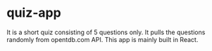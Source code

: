 # quiz-app
It is a short quiz consisting of 5 questions only. It pulls the questions randomly from opentdb.com API. This app is mainly built in React.
